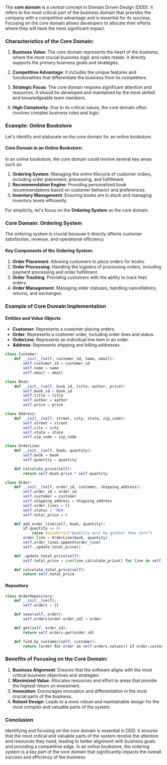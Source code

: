 The **core domain** is a central concept in Domain Driven Design (DDD). It refers to the most critical part of the business domain that provides the company with a competitive advantage and is essential for its success. Focusing on the core domain allows developers to allocate their efforts where they will have the most significant impact.

### Characteristics of the Core Domain:

1. **Business Value**: The core domain represents the heart of the business, where the most crucial business logic and rules reside. It directly supports the primary business goals and strategies.

2. **Competitive Advantage**: It includes the unique features and functionalities that differentiate the business from its competitors.

3. **Strategic Focus**: The core domain requires significant attention and resources. It should be developed and maintained by the most skilled and knowledgeable team members.

4. **High Complexity**: Due to its critical nature, the core domain often involves complex business rules and logic.

### Example: Online Bookstore

Let's identify and elaborate on the core domain for an online bookstore.

#### Core Domain in an Online Bookstore:

In an online bookstore, the core domain could involve several key areas such as:

1. **Ordering System**: Managing the entire lifecycle of customer orders, including order placement, processing, and fulfillment.
2. **Recommendation Engine**: Providing personalized book recommendations based on customer behavior and preferences.
3. **Inventory Management**: Ensuring books are in stock and managing inventory levels efficiently.

For simplicity, let's focus on the **Ordering System** as the core domain.

### Core Domain: Ordering System

The ordering system is crucial because it directly affects customer satisfaction, revenue, and operational efficiency. 

#### Key Components of the Ordering System:

1. **Order Placement**: Allowing customers to place orders for books.
2. **Order Processing**: Handling the logistics of processing orders, including payment processing and order fulfillment.
3. **Order Tracking**: Providing customers with the ability to track their orders.
4. **Order Management**: Managing order statuses, handling cancellations, returns, and exchanges.

### Example of Core Domain Implementation

#### Entities and Value Objects

- **Customer**: Represents a customer placing orders.
- **Order**: Represents a customer order, including order lines and status.
- **OrderLine**: Represents an individual line item in an order.
- **Address**: Represents shipping and billing addresses.

```python
class Customer:
    def __init__(self, customer_id, name, email):
        self.customer_id = customer_id
        self.name = name
        self.email = email

class Book:
    def __init__(self, book_id, title, author, price):
        self.book_id = book_id
        self.title = title
        self.author = author
        self.price = price

class Address:
    def __init__(self, street, city, state, zip_code):
        self.street = street
        self.city = city
        self.state = state
        self.zip_code = zip_code

class OrderLine:
    def __init__(self, book, quantity):
        self.book = book
        self.quantity = quantity

    def calculate_price(self):
        return self.book.price * self.quantity

class Order:
    def __init__(self, order_id, customer, shipping_address):
        self.order_id = order_id
        self.customer = customer
        self.shipping_address = shipping_address
        self.order_lines = []
        self.status = 'NEW'
        self.total_price = 0

    def add_order_line(self, book, quantity):
        if quantity <= 0:
            raise ValueError("Quantity must be greater than zero")
        order_line = OrderLine(book, quantity)
        self.order_lines.append(order_line)
        self._update_total_price()

    def _update_total_price(self):
        self.total_price = sum(line.calculate_price() for line in self.order_lines)

    def calculate_total_price(self):
        return self.total_price
```

#### Repository

```python
class OrderRepository:
    def __init__(self):
        self.orders = {}

    def save(self, order):
        self.orders[order.order_id] = order

    def get(self, order_id):
        return self.orders.get(order_id)

    def find_by_customer(self, customer):
        return [order for order in self.orders.values() if order.customer == customer]
```

### Benefits of Focusing on the Core Domain:

1. **Business Alignment**: Ensures that the software aligns with the most critical business objectives and strategies.
2. **Maximized Value**: Allocates resources and effort to areas that provide the highest return on investment.
3. **Innovation**: Encourages innovation and differentiation in the most crucial parts of the business.
4. **Robust Design**: Leads to a more robust and maintainable design for the most complex and valuable parts of the system.

### Conclusion

Identifying and focusing on the core domain is essential in DDD. It ensures that the most critical and valuable parts of the system receive the attention and resources they need, leading to better alignment with business goals and providing a competitive edge. In an online bookstore, the ordering system is a key part of the core domain that significantly impacts the overall success and efficiency of the business.
